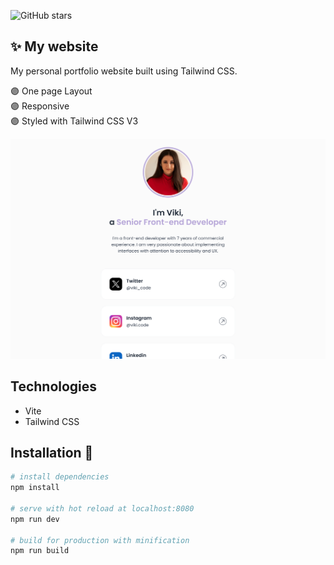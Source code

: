 ![GitHub stars](https://img.shields.io/github/stars/viashchuk/viki-code?color=purple)

## ✨ My website

My personal portfolio website built using Tailwind CSS.  

🟣 One page Layout  
🟣 Responsive  
🟣 Styled with Tailwind CSS V3

![Preview](	https://github.com/viashchuk/viki-code/blob/main/public/preview.png?raw=true "My website")

## Technologies

- Vite
- Tailwind CSS

## Installation 🚀

``` bash
# install dependencies
npm install

# serve with hot reload at localhost:8080
npm run dev

# build for production with minification
npm run build
```